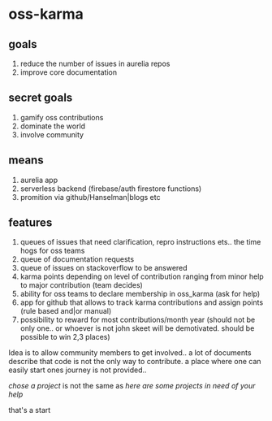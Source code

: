 # oss-karma

## goals

1. reduce the number of issues in aurelia repos
2. improve core documentation 

## secret goals
1. gamify oss contributions 
2. dominate the world
3. involve community

## means
1. aurelia app
2. serverless backend (firebase/auth firestore functions)
3. promition via github/Hanselman|blogs etc

## features
1. queues of issues that need clarification, repro instructions ets.. the time hogs for oss teams
2. queue of documentation requests
3. queue of issues on stackoverflow to be answered
4. karma points depending on level of contribution ranging from minor help to major contribution (team decides)
5. ability for oss teams to declare membership in oss_karma (ask for help)
6. app for github that allows to track karma contributions and assign points (rule based and|or manual)
7. possibility to reward for most contributions/month year (should not be only one.. or whoever is not john skeet will be demotivated. should be possible to win 2,3 places)


Idea is to allow community members to get involved.. a lot of documents describe that code is not the only way to contribute.
a place where one can easily start ones journey is not provided..

_chose a project_ is not the same as _here are some projects in need of your help_



that's a start
